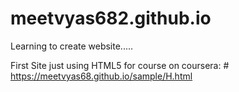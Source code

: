 # meetvyas682.github.io
Learning to create website.....

First Site just using HTML5 for course on coursera: # https://meetvyas68.github.io/sample/H.html

